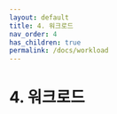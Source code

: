 ```yaml
---
layout: default
title: 4. 워크로드
nav_order: 4
has_children: true
permalink: /docs/workload
---
```


# 4. 워크로드
